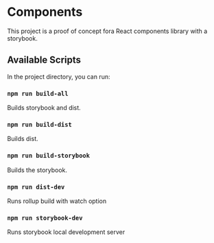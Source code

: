 # Components

This project is a proof of concept fora React components library with a storybook.

## Available Scripts

In the project directory, you can run:

### `npm run build-all`

Builds storybook and dist.

### `npm run build-dist`

Builds dist.

### `npm run build-storybook`

Builds the storybook.

### `npm run dist-dev`

Runs rollup build with watch option

### `npm run storybook-dev`

Runs storybook local development server
